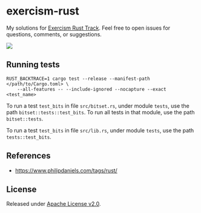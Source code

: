 # exercism-rust
My solutions for [Exercism Rust Track](https://exercism.org/tracks/rust).
Feel free to open issues for questions, comments, or suggestions.

[![](https://github.com/asarkar/exercism-rust/workflows/CI/badge.svg)](https://github.com/asarkar/exercism-rust/actions)

## Running tests
```
RUST_BACKTRACE=1 cargo test --release --manifest-path </path/to/Cargo.toml> \
	--all-features -- --include-ignored --nocapture --exact <test_name>
```

To run a test `test_bits` in file `src/bitset.rs`, under module `tests`, use the path 
`bitset::tests::test_bits`. To run all tests in that module, use the path `bitset::tests`.

To run a test `test_bits` in file `src/lib.rs`, under module `tests`, use the path 
`tests::test_bits`.

## References

* https://www.philipdaniels.com/tags/rust/

## License

Released under [Apache License v2.0](LICENSE).